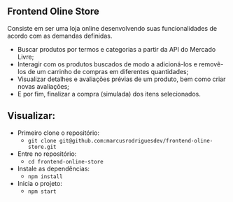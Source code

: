 ## Frontend Oline Store

Consiste em ser uma loja online desenvolvendo suas funcionalidades de acordo com as demandas definidas.

- Buscar produtos por termos e categorias a partir da API do Mercado Livre;
- Interagir com os produtos buscados de modo a adicioná-los e removê-los de um carrinho de compras em diferentes quantidades;
- Visualizar detalhes e avaliações prévias de um produto, bem como criar novas avaliações;
- E por fim, finalizar a compra (simulada) dos itens selecionados.


## Visualizar:
 - Primeiro clone o repositório:
    - ``` git clone git@github.com:marcusrodriguesdev/frontend-oline-store.git ```
 - Entre no repositório: 
    - ``` cd frontend-online-store ```
 - Instale as dependências:
    - ``` npm install ```
 - Inicia o projeto:
    - ``` npm start ```
